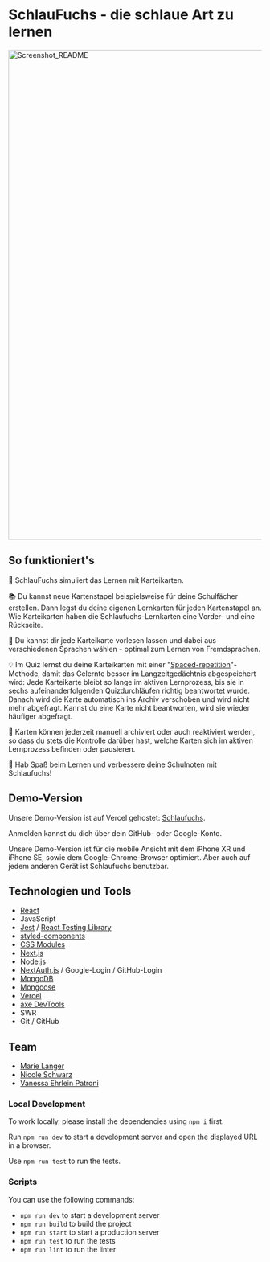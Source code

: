 # SchlauFuchs - die schlaue Art zu lernen
<img width="975" alt="Screenshot_README" src="https://github.com/Nesssaaa/capstone-flashcard-app/assets/148340045/b08dcbad-19f4-4846-8a96-aa1120bd23b4">




## So funktioniert's
🦊 SchlauFuchs simuliert das Lernen mit Karteikarten.

📚 Du kannst neue Kartenstapel beispielsweise für deine Schulfächer erstellen. Dann legst du deine eigenen Lernkarten für jeden Kartenstapel an. Wie Karteikarten haben die Schlaufuchs-Lernkarten eine Vorder- und eine Rückseite.

📣 Du kannst dir jede Karteikarte vorlesen lassen und dabei aus verschiedenen Sprachen wählen - optimal zum Lernen von Fremdsprachen.

💡 Im Quiz lernst du deine Karteikarten mit einer "[Spaced-repetition](https://de.wikipedia.org/wiki/Spaced_repetition)"-Methode, damit das Gelernte besser im Langzeitgedächtnis abgespeichert wird: Jede Karteikarte bleibt so lange im aktiven Lernprozess, bis sie in sechs aufeinanderfolgenden Quizdurchläufen richtig beantwortet wurde. Danach wird die Karte automatisch ins Archiv verschoben und wird nicht mehr abgefragt. Kannst du eine Karte nicht beantworten, wird sie wieder häufiger abgefragt. 

📙 Karten können jederzeit manuell archiviert oder auch reaktiviert werden, so dass du stets die Kontrolle darüber hast, welche Karten sich im aktiven Lernprozess befinden oder pausieren.  

🥳 Hab Spaß beim Lernen und verbessere deine Schulnoten mit Schlaufuchs!

## Demo-Version

Unsere Demo-Version ist auf Vercel gehostet: [Schlaufuchs](https://capstone-flashcard-app-zeta.vercel.app/).

Anmelden kannst du dich über dein GitHub- oder Google-Konto.

Unsere Demo-Version ist für die mobile Ansicht mit dem iPhone XR und iPhone SE, sowie dem Google-Chrome-Browser optimiert. Aber auch auf jedem anderen Gerät ist Schlaufuchs benutzbar.

## Technologien und Tools

- [React](https://react.dev/)
- JavaScript
- [Jest](https://jestjs.io/) / [React Testing Library](https://testing-library.com/) 
- [styled-components](https://styled-components.com/)
- [CSS Modules](https://nextjs.org/docs/app/building-your-application/styling/css-modules)
- [Next.js](https://nextjs.org/)
- [Node.js](https://nodejs.org/en)
- [NextAuth.js](https://next-auth.js.org/) / Google-Login / GitHub-Login
- [MongoDB](https://www.mongodb.com/)
- [Mongoose](https://mongoosejs.com/)
- [Vercel](https://vercel.com/)
- [axe DevTools](https://chromewebstore.google.com/detail/axe-devtools-web-accessib/lhdoppojpmngadmnindnejefpokejbdd)
- SWR
- Git / GitHub

## Team

- [Marie Langer](https://github.com/marielngr)
- [Nicole Schwarz](https://github.com/Nicole-Schwarz)
- [Vanessa Ehrlein Patroni](https://github.com/Nesssaaa)

### Local Development

To work locally, please install the dependencies using `npm i` first.

Run `npm run dev` to start a development server and open the displayed URL in a browser.

Use `npm run test` to run the tests.

### Scripts

You can use the following commands:

- `npm run dev` to start a development server
- `npm run build` to build the project
- `npm run start` to start a production server
- `npm run test` to run the tests
- `npm run lint` to run the linter
